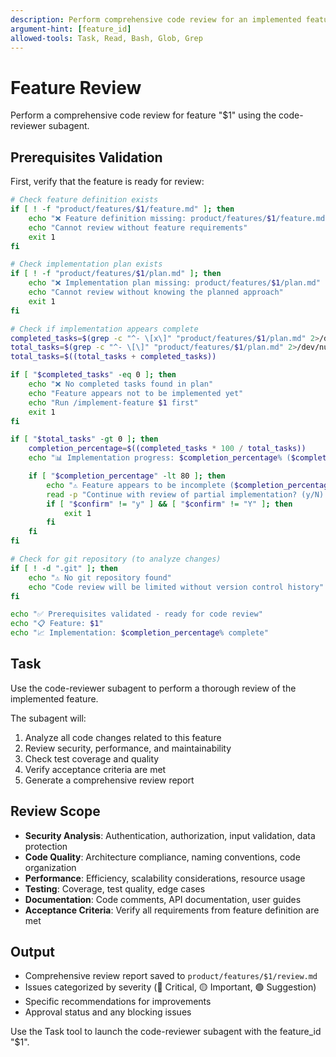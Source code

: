 ```yaml
---
description: Perform comprehensive code review for an implemented feature
argument-hint: [feature_id]
allowed-tools: Task, Read, Bash, Glob, Grep
---
```


# Feature Review

Perform a comprehensive code review for feature "$1" using the code-reviewer subagent.

## Prerequisites Validation

First, verify that the feature is ready for review:

```bash
# Check feature definition exists
if [ ! -f "product/features/$1/feature.md" ]; then
    echo "❌ Feature definition missing: product/features/$1/feature.md"
    echo "Cannot review without feature requirements"
    exit 1
fi

# Check implementation plan exists
if [ ! -f "product/features/$1/plan.md" ]; then
    echo "❌ Implementation plan missing: product/features/$1/plan.md"
    echo "Cannot review without knowing the planned approach"
    exit 1
fi

# Check if implementation appears complete
completed_tasks=$(grep -c "^- \[x\]" "product/features/$1/plan.md" 2>/dev/null || echo "0")
total_tasks=$(grep -c "^- \[\]" "product/features/$1/plan.md" 2>/dev/null || echo "0")
total_tasks=$((total_tasks + completed_tasks))

if [ "$completed_tasks" -eq 0 ]; then
    echo "❌ No completed tasks found in plan"
    echo "Feature appears not to be implemented yet"
    echo "Run /implement-feature $1 first"
    exit 1
fi

if [ "$total_tasks" -gt 0 ]; then
    completion_percentage=$((completed_tasks * 100 / total_tasks))
    echo "📊 Implementation progress: $completion_percentage% ($completed_tasks/$total_tasks tasks)"

    if [ "$completion_percentage" -lt 80 ]; then
        echo "⚠️ Feature appears to be incomplete ($completion_percentage% done)"
        read -p "Continue with review of partial implementation? (y/N): " confirm
        if [ "$confirm" != "y" ] && [ "$confirm" != "Y" ]; then
            exit 1
        fi
    fi
fi

# Check for git repository (to analyze changes)
if [ ! -d ".git" ]; then
    echo "⚠️ No git repository found"
    echo "Code review will be limited without version control history"
fi

echo "✅ Prerequisites validated - ready for code review"
echo "📋 Feature: $1"
echo "📈 Implementation: $completion_percentage% complete"
```

## Task
Use the code-reviewer subagent to perform a thorough review of the implemented feature.

The subagent will:
1. Analyze all code changes related to this feature
2. Review security, performance, and maintainability
3. Check test coverage and quality
4. Verify acceptance criteria are met
5. Generate a comprehensive review report

## Review Scope
- **Security Analysis**: Authentication, authorization, input validation, data protection
- **Code Quality**: Architecture compliance, naming conventions, code organization
- **Performance**: Efficiency, scalability considerations, resource usage
- **Testing**: Coverage, test quality, edge cases
- **Documentation**: Code comments, API documentation, user guides
- **Acceptance Criteria**: Verify all requirements from feature definition are met

## Output
- Comprehensive review report saved to `product/features/$1/review.md`
- Issues categorized by severity (🔴 Critical, 🟡 Important, 🟢 Suggestion)
- Specific recommendations for improvements
- Approval status and any blocking issues

Use the Task tool to launch the code-reviewer subagent with the feature_id "$1".